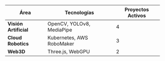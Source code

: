 | Área               | Tecnologías                          | Proyectos Activos |
|--------------------|--------------------------------------|------------------|
| **Visión Artificial** | OpenCV, YOLOv8, MediaPipe         | 4                |
| **Cloud Robotics**    | Kubernetes, AWS RoboMaker         | 3                |
| **Web3D**            | Three.js, WebGPU                  | 2                |
